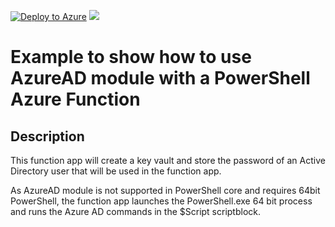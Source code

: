 [![Deploy to Azure](http://azuredeploy.net/deploybutton.png)](https://portal.azure.com/#create/Microsoft.Template/uri/https%3a%2f%2fraw.githubusercontent.com%2feamonoreilly%2fManageAzureActiveDirectoryWithPowerShellFunction%2fmaster%2fazuredeploy.json) 
<a href="http://armviz.io/#/?load=https%3a%2f%2fraw.githubusercontent.com%2feamonoreilly%2fManageAzureActiveDirectoryWithPowerShellFunction%2fmaster%2fazuredeploy.json" target="_blank">
    <img src="http://armviz.io/visualizebutton.png"/>
</a>

# Example to show how to use AzureAD module with a PowerShell Azure Function

## Description

This function app will create a key vault and store the password of an Active Directory user that will be used in the function app.

As AzureAD module is not supported in PowerShell core and requires 64bit PowerShell, the function app launches the PowerShell.exe 64 bit process and runs the Azure AD commands in the $Script scriptblock.

